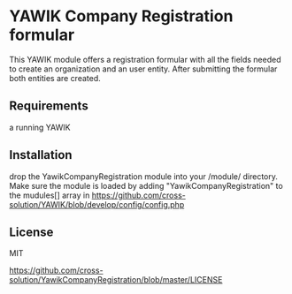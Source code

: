 YAWIK Company Registration formular
===================================

This YAWIK module offers a registration formular with all the fields needed to
create an organization and an user entity. After submitting the formular both
entities are created.

Requirements
------------

a running YAWIK

Installation
------------

drop the YawikCompanyRegistration module into your <YAWIK>/module/ directory. 
Make sure the module is loaded by adding "YawikCompanyRegistration" to the mudules[] 
array in https://github.com/cross-solution/YAWIK/blob/develop/config/config.php


License
-------

MIT 

https://github.com/cross-solution/YawikCompanyRegistration/blob/master/LICENSE